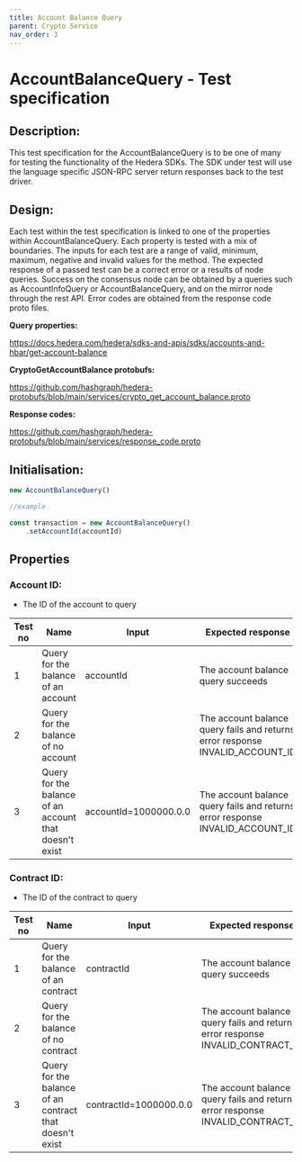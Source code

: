```yaml
---
title: Account Balance Query
parent: Crypto Service
nav_order: 3
---
```

# AccountBalanceQuery - Test specification

## Description:
This test specification for the AccountBalanceQuery is to be one of many for testing the functionality of the Hedera SDKs. The SDK under test will use the language specific JSON-RPC server return responses back to the test driver.

## Design:
Each test within the test specification is linked to one of the properties within AccountBalanceQuery. Each property is tested with a mix of boundaries. The inputs for each test are a range of valid, minimum, maximum, negative and invalid values for the method. The expected response of a passed test can be a correct error or a results of node queries. Success on the consensus node can be obtained by a queries such as AccountInfoQuery or AccountBalanceQuery, and on the mirror node through the rest API. Error codes are obtained from the response code proto files.

**Query properties:**

https://docs.hedera.com/hedera/sdks-and-apis/sdks/accounts-and-hbar/get-account-balance

**CryptoGetAccountBalance protobufs:**

https://github.com/hashgraph/hedera-protobufs/blob/main/services/crypto_get_account_balance.proto

**Response codes:**

https://github.com/hashgraph/hedera-protobufs/blob/main/services/response_code.proto

## Initialisation:

```jsx
new AccountBalanceQuery()

//example

const transaction = new AccountBalanceQuery()
    .setAccountId(accountId)
```

## Properties

### **Account ID:**

- The ID of the account to query

| Test no | Name                                                   | Input                 | Expected response                                                             | Implemented (Y/N) |
|---------|--------------------------------------------------------|-----------------------|-------------------------------------------------------------------------------|-------------------|
| 1       | Query for the balance of an account                    | accountId             | The account balance query succeeds                                            | N                 |
| 2       | Query for the balance of no account                    |                       | The account balance query fails and returns error response INVALID_ACCOUNT_ID | N                 |
| 3       | Query for the balance of an account that doesn't exist | accountId=1000000.0.0 | The account balance query fails and returns error response INVALID_ACCOUNT_ID | N                 |

### **Contract ID:**

- The ID of the contract to query

| Test no | Name                                                    | Input                  | Expected response                                                              | Implemented (Y/N) |
|---------|---------------------------------------------------------|------------------------|--------------------------------------------------------------------------------|-------------------|
| 1       | Query for the balance of an contract                    | contractId             | The account balance query succeeds                                             | N                 |
| 2       | Query for the balance of no contract                    |                        | The account balance query fails and returns error response INVALID_CONTRACT_ID | N                 |
| 3       | Query for the balance of an contract that doesn't exist | contractId=1000000.0.0 | The account balance query fails and returns error response INVALID_CONTRACT_ID | N                 |


